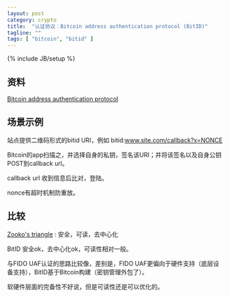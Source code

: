 ```yaml
---
layout: post
category: crypto
title:  "认证协议：Bitcoin address authentication protocol (BitID)"
tagline: ""
tags: [ "bitcoin", "bitid" ] 
---
```

{% include JB/setup %}

## 资料

[Bitcoin address authentication protocol](https://github.com/bitid/bitid/blob/master/BIP_draft.md)

## 场景示例

站点提供二维码形式的bitid URI，例如 bitid:www.site.com/callback?x=NONCE

Bitcoin的app扫描之，并选择自身的私钥，签名该URI；并将该签名以及自身公钥POST到callback url。

callback url 收到信息后比对，登陆。

nonce有超时机制防重放。

## 比较

[Zooko's triangle](https://en.wikipedia.org/wiki/Zooko's_triangle) : 安全，可读，去中心化

BitID 安全ok，去中心化ok，可读性相对一般。

与FIDO UAF认证的思路比较像，差别是，FIDO UAF更偏向于硬件支持（底层设备支持），BitID基于Bitcoin构建（密钥管理外包了）。

软硬件层面的完备性不好说，但是可读性还是可以优化的。

